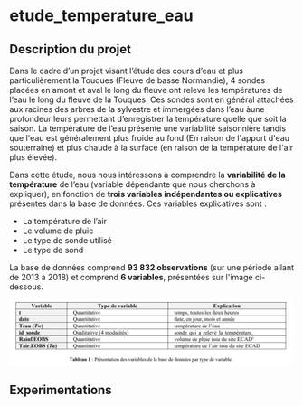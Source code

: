 # etude_temperature_eau

## Description du projet 

Dans le cadre d’un projet visant l’étude des cours d’eau et plus particulièrement la Touques (Fleuve de basse 
Normandie), 4 sondes placées en amont et aval le long du fleuve ont relevé les températures de l’eau le long du 
fleuve de la Touques. Ces sondes sont en général attachées aux racines des arbres de la sylvestre et immergées
dans l’eau àune profondeur leurs permettant d’enregistrer la température quelle que soit la saison.
La température de l’eau présente une variabilité saisonnière tandis que l'eau est généralement plus froide au fond 
(En raison de l'apport d'eau souterraine) et plus chaude à la surface (en raison de la température de l'air plus 
élevée). 

Dans cette étude, nous nous intéressons à comprendre la **variabilité de la température** de l’eau (variable 
dépendante que nous cherchons à expliquer), en fonction de **trois variables indépendantes ou 
explicatives** présentes dans la base de données. Ces variables explicatives sont :
- La température de l’air
- Le volume de pluie
- Le type de sonde utilisé
- Le type de sond

La base de données comprend **93 832 observations** (sur une période allant de 2013 à 2018) et comprend **6 
variables**, présentées sur l'image ci-dessous.

<img src="https://github.com/thiouneEtu/etude_temperature_eau/blob/main/temp_eau1.PNG" width="500" />

## Experimentations

